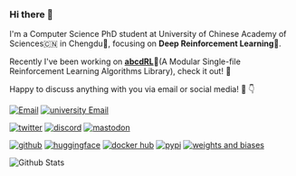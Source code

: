 ### Hi there 👋

<!--
<picture>
  <source media="(prefers-color-scheme: dark)" srcset="adam_white.svg">
  <source media="(prefers-color-scheme: light)" srcset="adam.svg">
  <img alt="adam" src="adam.svg" width="200">
</picture>
-->

I'm a Computer Science PhD student at University of Chinese Academy of Sciences🇨🇳 in Chengdu🐼, focusing on **Deep Reinforcement Learning**🤖️.

Recently I've been working on [**abcdRL**](https://abcdrl.xyz)🌟(A Modular Single-file Reinforcement Learning Algorithms Library), check it out! 🤠

Happy to discuss anything with you via email or social media! 📡 👇

[![Email](https://img.shields.io/badge/Email-hi@sdpkjc.com-EA4335?logo=mail.ru)](mailto:hi@sdpkjc.com)
[![university Email](https://img.shields.io/badge/University%20Email-zhaoyanxiao21@mails.ucas.ac.cn-41454A?logo=Academia)](mailto:zhaoyanxiao21@mails.ucas.ac.cn)

[![twitter](https://img.shields.io/badge/Twitter-@sdpkjc%5F_adam-1DA1F2?logo=twitter)](https://twitter.com/sdpkjc_adam)
[![discord](https://img.shields.io/badge/Discord-@sdpkjc-5865F2?logo=discord)](https://discord.com/users/sdpkjc)
[![mastodon](https://img.shields.io/badge/Mastodon-@sdpkjc@masto.ai-6364FF?logo=mastodon)](https://masto.ai/@sdpkjc)

[![github](https://img.shields.io/badge/GitHub-@sdpkjc-181717?logo=github)](https://github.com/sdpkjc)
[![huggingface](https://img.shields.io/badge/%F0%9F%A4%97%20Huggingface-@sdpkjc-F8D521)](https://huggingface.co/sdpkjc)
[![docker hub](https://img.shields.io/badge/DockerHub-@sdpkjc-2496ED?logo=docker)](https://hub.docker.com/r/sdpkjc/)
[![pypi](https://img.shields.io/badge/PyPI-@sdpkjc-3775A9?logo=pypi)](https://pypi.org/user/sdpkjc/)
[![weights and biases](https://img.shields.io/badge/Weights%20&%20Biases-@iiiiiiiooo-FFBE00?logo=weightsandbiases)](https://wandb.ai/iiiiiiiooo)

<!--[![gitlab](https://img.shields.io/badge/GitLab-@sdpkjc-FC6D26?logo=gitlab)](https://gitlab.com/users/sdpkjc)-->

![Github Stats](https://github-readme-stats.vercel.app/api?username=sdpkjc&count_private=true&show_icons=true&include_all_commits=true)
